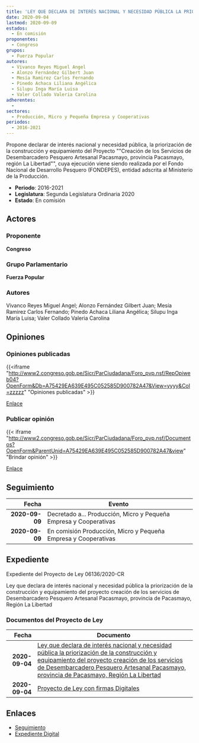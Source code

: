 ```yaml
---
title: 'LEY QUE DECLARA DE INTERÉS NACIONAL Y NECESIDAD PÚBLICA LA PRIORIZACIÓN DE LA CONSTRUCCIÓN Y EQUIPAMIENTO DEL PROYECTO "CREACIÓN DE LOS SERVICIOS DEL DESEMBARCADERO PESQUERO ARTESANAL PACASMAYO, PROVINCIA PACASMAYO, REGIÓN LA LIBERTAD"'
date: 2020-09-04
lastmod: 2020-09-09
estados: 
  - En comisión
proponentes: 
  - Congreso
grupos: 
  - Fuerza Popular
autores: 
  - Vivanco Reyes Miguel Angel
  - Alonzo Fernández Gilbert Juan
  - Mesía Ramirez Carlos Fernando
  - Pinedo Achaca Liliana Angélica
  - Silupu Inga María Luisa
  - Valer Collado Valeria Carolina
adherentes: 
  - 
sectores: 
  - Producción, Micro y Pequeña Empresa y Cooperativas
periodos: 
  - 2016-2021
---
```


Propone declarar de interés nacional y necesidad pública, la priorización de la construcción y equipamiento del Proyecto ""Creación de los Servicios de Desembarcadero Pesquero Artesanal Pacasmayo, provincia Pacasmayo, región La Libertad"", cuya ejecución viene siendo realizada por el Fondo Nacional de Desarrollo Pesquero (FONDEPES), entidad adscrita al Ministerio de la Producción.

- **Periodo**: 2016-2021
- **Legislatura**: Segunda Legislatura Ordinaria 2020
- **Estado**: En comisión

## Actores

### Proponente

**Congreso**

### Grupo Parlamentario

**Fuerza Popular**

### Autores

Vivanco Reyes Miguel Angel; Alonzo Fernández Gilbert Juan; Mesía Ramirez Carlos Fernando; Pinedo Achaca Liliana Angélica; Silupu Inga María Luisa; Valer Collado Valeria Carolina


## Opiniones

### Opiniones publicadas

{{<iframe "http://www2.congreso.gob.pe/Sicr/ParCiudadana/Foro_pvp.nsf/RepOpiweb04?OpenForm&Db=A75429EA639E495C052585D900782A47&View=yyyy&Col=zzzzz" "Opiniones publicadas" >}}

[Enlace](http://www2.congreso.gob.pe/Sicr/ParCiudadana/Foro_pvp.nsf/RepOpiweb04?OpenForm&Db=A75429EA639E495C052585D900782A47&View=yyyy&Col=zzzzz)
### Publicar opinión

{{< iframe "http://www2.congreso.gob.pe/Sicr/ParCiudadana/Foro_pvp.nsf/Documentos?OpenForm&ParentUnid=A75429EA639E495C052585D900782A47&view" "Brindar opinión" >}}

[Enlace](http://www2.congreso.gob.pe/Sicr/ParCiudadana/Foro_pvp.nsf/Documentos?OpenForm&ParentUnid=A75429EA639E495C052585D900782A47&view)

## Seguimiento

| Fecha | Evento |
|------:|--------|
| **2020-09-09** | Decretado a... Producción, Micro y Pequeña Empresa y Cooperativas|
| **2020-09-09** | En comisión Producción, Micro y Pequeña Empresa y Cooperativas|


## Expediente

Expediente del Proyecto de Ley 06136/2020-CR

Ley que declara de interés nacional y necesidad pública la priorización de la construcción y equipamiento del proyecto creación de los servicios de Desembarcadero Pesquero Artesanal Pacasmayo, provincia de Pacasmayo, Región La Libertad


### Documentos del Proyecto de Ley

| Fecha | Documento |
|------:|--------|
| **2020-09-04** | [Ley que declara de interés nacional y necesidad pública la priorización de la construcción y equipamiento del proyecto creación de los servicios de Desembarcadero Pesquero Artesanal Pacasmayo, provincia de Pacasmayo, Región La Libertad](http://www.leyes.congreso.gob.pe/Documentos/2016_2021/Proyectos_de_Ley_y_de_Resoluciones_Legislativas/PL06136-20200904.pdf) |
| **2020-09-04** | [Proyecto de Ley con firmas Digitales](http://www.leyes.congreso.gob.pe/Documentos/2016_2021/Proyectos_de_Ley_y_de_Resoluciones_Legislativas/Proyectos_Firmas_digitales/PL06136.pdf) |

## Enlaces 

- [Seguimiento](http://www2.congreso.gob.pe/Sicr/TraDocEstProc/CLProLey2016.nsf/f7fff46988ca05b1052578e100829cc7/790237f240d3f6ac052585da00148ec4?OpenDocument)
- [Expediente Digital](http://www2.congreso.gob.pe/Sicr/TraDocEstProc/CLProLey2016.nsf/f7fff46988ca05b1052578e100829cc7/790237f240d3f6ac052585da00148ec4?OpenDocument&Click=05257FB7005EB655.eb71d0cf91d8294e05256cdf006b5706/$Body/0.1C6C)
